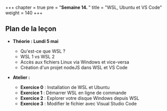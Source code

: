 +++
chapter = true
pre = "<b>Semaine 14. </b>"
title = "WSL, Ubuntu et VS Code"
weight = 140
+++

## Plan de la leçon

- **Théorie : Lundi 5 mai**
  - Qu'est-ce que WSL ?
  - WSL 1 vs WSL 2
  - Accès aux fichiers Linux via Windows et vice-versa
  - Création d'un projet nodeJS dans WSL et VS Code


- **Atelier :**
  - **Exercice 0** : Installation de WSL et Ubuntu 
  - **Exercice 1** : Démarrer WSL en ligne de commande 
  - **Exercice 2** : Explorer votre disque Windows depuis WSL
  - **Exercice 3** : Modifier le fichier avec Visual Studio Code 